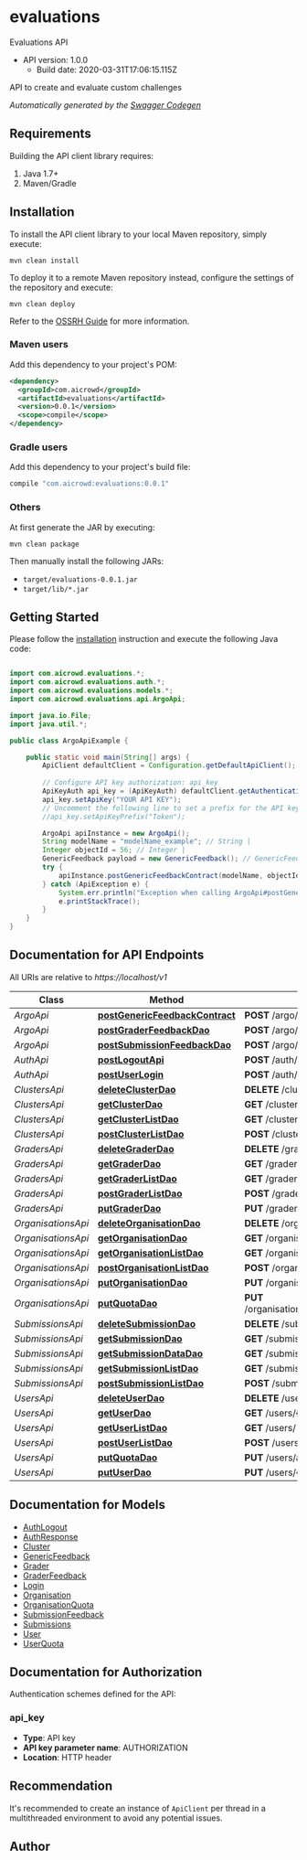 # evaluations

Evaluations API
- API version: 1.0.0
  - Build date: 2020-03-31T17:06:15.115Z

API to create and evaluate custom challenges


*Automatically generated by the [Swagger Codegen](https://github.com/swagger-api/swagger-codegen)*


## Requirements

Building the API client library requires:
1. Java 1.7+
2. Maven/Gradle

## Installation

To install the API client library to your local Maven repository, simply execute:

```shell
mvn clean install
```

To deploy it to a remote Maven repository instead, configure the settings of the repository and execute:

```shell
mvn clean deploy
```

Refer to the [OSSRH Guide](http://central.sonatype.org/pages/ossrh-guide.html) for more information.

### Maven users

Add this dependency to your project's POM:

```xml
<dependency>
  <groupId>com.aicrowd</groupId>
  <artifactId>evaluations</artifactId>
  <version>0.0.1</version>
  <scope>compile</scope>
</dependency>
```

### Gradle users

Add this dependency to your project's build file:

```groovy
compile "com.aicrowd:evaluations:0.0.1"
```

### Others

At first generate the JAR by executing:

```shell
mvn clean package
```

Then manually install the following JARs:

* `target/evaluations-0.0.1.jar`
* `target/lib/*.jar`

## Getting Started

Please follow the [installation](#installation) instruction and execute the following Java code:

```java

import com.aicrowd.evaluations.*;
import com.aicrowd.evaluations.auth.*;
import com.aicrowd.evaluations.models.*;
import com.aicrowd.evaluations.api.ArgoApi;

import java.io.File;
import java.util.*;

public class ArgoApiExample {

    public static void main(String[] args) {
        ApiClient defaultClient = Configuration.getDefaultApiClient();
        
        // Configure API key authorization: api_key
        ApiKeyAuth api_key = (ApiKeyAuth) defaultClient.getAuthentication("api_key");
        api_key.setApiKey("YOUR API KEY");
        // Uncomment the following line to set a prefix for the API key, e.g. "Token" (defaults to null)
        //api_key.setApiKeyPrefix("Token");

        ArgoApi apiInstance = new ArgoApi();
        String modelName = "modelName_example"; // String | 
        Integer objectId = 56; // Integer | 
        GenericFeedback payload = new GenericFeedback(); // GenericFeedback | 
        try {
            apiInstance.postGenericFeedbackContract(modelName, objectId, payload);
        } catch (ApiException e) {
            System.err.println("Exception when calling ArgoApi#postGenericFeedbackContract");
            e.printStackTrace();
        }
    }
}

```

## Documentation for API Endpoints

All URIs are relative to *https://localhost/v1*

Class | Method | HTTP request | Description
------------ | ------------- | ------------- | -------------
*ArgoApi* | [**postGenericFeedbackContract**](docs/ArgoApi.md#postGenericFeedbackContract) | **POST** /argo/{model_name}/{object_id} | 
*ArgoApi* | [**postGraderFeedbackDao**](docs/ArgoApi.md#postGraderFeedbackDao) | **POST** /argo/graders/{grader_id} | 
*ArgoApi* | [**postSubmissionFeedbackDao**](docs/ArgoApi.md#postSubmissionFeedbackDao) | **POST** /argo/submissions/{submission_id} | 
*AuthApi* | [**postLogoutApi**](docs/AuthApi.md#postLogoutApi) | **POST** /auth/logout | 
*AuthApi* | [**postUserLogin**](docs/AuthApi.md#postUserLogin) | **POST** /auth/login | 
*ClustersApi* | [**deleteClusterDao**](docs/ClustersApi.md#deleteClusterDao) | **DELETE** /clusters/{cluster_id} | 
*ClustersApi* | [**getClusterDao**](docs/ClustersApi.md#getClusterDao) | **GET** /clusters/{cluster_id} | 
*ClustersApi* | [**getClusterListDao**](docs/ClustersApi.md#getClusterListDao) | **GET** /clusters/ | 
*ClustersApi* | [**postClusterListDao**](docs/ClustersApi.md#postClusterListDao) | **POST** /clusters/ | 
*GradersApi* | [**deleteGraderDao**](docs/GradersApi.md#deleteGraderDao) | **DELETE** /graders/{grader_id} | 
*GradersApi* | [**getGraderDao**](docs/GradersApi.md#getGraderDao) | **GET** /graders/{grader_id} | 
*GradersApi* | [**getGraderListDao**](docs/GradersApi.md#getGraderListDao) | **GET** /graders/ | 
*GradersApi* | [**postGraderListDao**](docs/GradersApi.md#postGraderListDao) | **POST** /graders/ | 
*GradersApi* | [**putGraderDao**](docs/GradersApi.md#putGraderDao) | **PUT** /graders/{grader_id} | 
*OrganisationsApi* | [**deleteOrganisationDao**](docs/OrganisationsApi.md#deleteOrganisationDao) | **DELETE** /organisations/{organisation_id} | 
*OrganisationsApi* | [**getOrganisationDao**](docs/OrganisationsApi.md#getOrganisationDao) | **GET** /organisations/{organisation_id} | 
*OrganisationsApi* | [**getOrganisationListDao**](docs/OrganisationsApi.md#getOrganisationListDao) | **GET** /organisations/ | 
*OrganisationsApi* | [**postOrganisationListDao**](docs/OrganisationsApi.md#postOrganisationListDao) | **POST** /organisations/ | 
*OrganisationsApi* | [**putOrganisationDao**](docs/OrganisationsApi.md#putOrganisationDao) | **PUT** /organisations/{organisation_id} | 
*OrganisationsApi* | [**putQuotaDao**](docs/OrganisationsApi.md#putQuotaDao) | **PUT** /organisations/addquota/{organisation_id} | 
*SubmissionsApi* | [**deleteSubmissionDao**](docs/SubmissionsApi.md#deleteSubmissionDao) | **DELETE** /submissions/{submission_id} | 
*SubmissionsApi* | [**getSubmissionDao**](docs/SubmissionsApi.md#getSubmissionDao) | **GET** /submissions/{submission_id} | 
*SubmissionsApi* | [**getSubmissionDataDao**](docs/SubmissionsApi.md#getSubmissionDataDao) | **GET** /submissions/{submission_id}/data | 
*SubmissionsApi* | [**getSubmissionListDao**](docs/SubmissionsApi.md#getSubmissionListDao) | **GET** /submissions/ | 
*SubmissionsApi* | [**postSubmissionListDao**](docs/SubmissionsApi.md#postSubmissionListDao) | **POST** /submissions/ | 
*UsersApi* | [**deleteUserDao**](docs/UsersApi.md#deleteUserDao) | **DELETE** /users/{user_id} | 
*UsersApi* | [**getUserDao**](docs/UsersApi.md#getUserDao) | **GET** /users/{user_id} | 
*UsersApi* | [**getUserListDao**](docs/UsersApi.md#getUserListDao) | **GET** /users/ | 
*UsersApi* | [**postUserListDao**](docs/UsersApi.md#postUserListDao) | **POST** /users/ | 
*UsersApi* | [**putQuotaDao**](docs/UsersApi.md#putQuotaDao) | **PUT** /users/addquota/{user_id} | 
*UsersApi* | [**putUserDao**](docs/UsersApi.md#putUserDao) | **PUT** /users/{user_id} | 


## Documentation for Models

 - [AuthLogout](docs/AuthLogout.md)
 - [AuthResponse](docs/AuthResponse.md)
 - [Cluster](docs/Cluster.md)
 - [GenericFeedback](docs/GenericFeedback.md)
 - [Grader](docs/Grader.md)
 - [GraderFeedback](docs/GraderFeedback.md)
 - [Login](docs/Login.md)
 - [Organisation](docs/Organisation.md)
 - [OrganisationQuota](docs/OrganisationQuota.md)
 - [SubmissionFeedback](docs/SubmissionFeedback.md)
 - [Submissions](docs/Submissions.md)
 - [User](docs/User.md)
 - [UserQuota](docs/UserQuota.md)


## Documentation for Authorization

Authentication schemes defined for the API:
### api_key

- **Type**: API key
- **API key parameter name**: AUTHORIZATION
- **Location**: HTTP header


## Recommendation

It's recommended to create an instance of `ApiClient` per thread in a multithreaded environment to avoid any potential issues.

## Author



